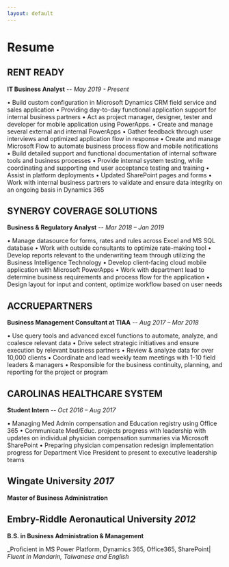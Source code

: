```yaml
---
layout: default
---
```

# Resume
## RENT READY
**IT Business Analyst** -- _May 2019 - Present_

• Build custom configuration in Microsoft Dynamics CRM field service and sales application 
• Providing day-to-day functional application support for internal business partners
• Act as project manager, designer, tester and developer for mobile application using PowerApps.
• Create and manage several external and internal PowerApps 
• Gather feedback through user interviews and optimized application flow in response
• Create and manage Microsoft Flow to automate business process flow and mobile notifications
• Build detailed support and functional documentation of internal software tools and business processes
• Provide internal system testing, while coordinating and supporting end user acceptance testing and training
• Assist in platform deployments 
• Updated SharePoint pages and forms
• Work with internal business partners to validate and ensure data integrity on an ongoing basis in Dynamics 365

## SYNERGY COVERAGE SOLUTIONS 
**Business & Regulatory Analyst** -- _Mar 2018 – Jan 2019_

• Manage datasource for forms, rates and rules across Excel and MS SQL database
• Work with outside consultants to optimize rate-making tool
• Develop reports relevant to the underwriting team through utilizing the Business Intelligence Technology
• Develop client-facing cloud mobile application with Microsoft PowerApps 
• Work with department lead to determine business requirements and process flow for the application 
• Design layout for input and content, optimize workflow based on user needs

## ACCRUEPARTNERS 
**Business Management Consultant at TIAA** -- _Aug 2017 – Mar 2018_

• Use query tools and advanced excel functions to automate, analyze, and coalesce relevant data
• Drive select strategic initiatives and ensure execution by relevant business partners
• Review & analyze data for over 10,000 clients
• Coordinate and lead weekly team meetings with 1-10 field leaders & managers 
• Responsible for the business continuity, planning, and reporting for the project or program

## CAROLINAS HEALTHCARE SYSTEM                                                                 
**Student Intern** -- _Oct 2016 – Aug 2017_

• Managing Med Admin compensation and Education registry using Office 365
• Communicate Med/Educ. projects progress with leadership with updates on individual physician compensation summaries via Microsoft SharePoint
• Preparing physician compensation redesign implementation progress for Department Vice President to present to executive leadership teams

## Wingate University _2017_ 
**Master of Business Administration**
## Embry-Riddle Aeronautical University _2012_             
**B.S. in Business Administration & Management**

_Proficient in MS Power Platform, Dynamics 365, Office365, SharePoint| _Fluent in Mandarin, Taiwanese and English_ 


